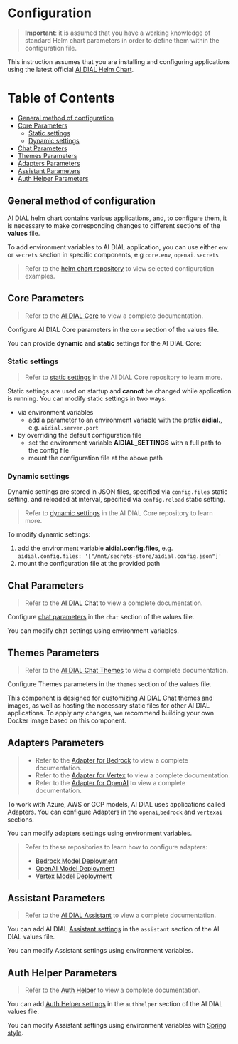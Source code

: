 <!-- omit from toc -->
# Configuration

> **Important**: it is assumed that you have a working knowledge of standard Helm chart parameters in order to define them within the configuration file.

This instruction assumes that you are installing and configuring applications using the latest official [AI DIAL Helm Chart](https://charts.dialx.ai/).

<div class="docusaurus-ignore">

<!-- omit from toc -->
# Table of Contents
- [General method of configuration](#general-method-of-configuration)
- [Core Parameters](#core-parameters)
  - [Static settings](#static-settings)
  - [Dynamic settings](#dynamic-settings)
- [Chat Parameters](#chat-parameters)
- [Themes Parameters](#themes-parameters)
- [Adapters Parameters](#adapters-parameters)
- [Assistant Parameters](#assistant-parameters)
- [Auth Helper Parameters](#auth-helper-parameters)

</div>

## General method of configuration

AI DIAL helm chart contains various applications, and, to configure them, it is necessary to make corresponding changes to different sections of the **values** file.

To add environment variables to AI DIAL application, you can use either `env` or `secrets` section in specific components, e.g `core.env`, `openai.secrets`

> Refer to the [helm chart repository](https://github.com/epam/ai-dial-helm/tree/main/charts/dial/examples) to view selected configuration examples.

## Core Parameters

> Refer to the [AI DIAL Core](https://github.com/epam/ai-dial-core) to view a complete documentation.

Configure AI DIAL Core parameters in the `core` section of the values file.

You can provide **dynamic** and **static** settings for the AI DIAL Core:

### Static settings

> Refer to [static settings](https://github.com/epam/ai-dial-core#static-settings) in the AI DIAL Core repository to learn more.

Static settings are used on startup and **cannot** be changed while application is running. You can modify static settings in two ways:

- via environment variables
  - add a parameter to an environment variable with the prefix **aidial.**, e.g.  `aidial.server.port`
- by overriding the default configuration file
  - set the environment variable **AIDIAL_SETTINGS** with a full path to the config file
  - mount the configuration file at the above path

### Dynamic settings

Dynamic settings are stored in JSON files, specified via `config.files` static setting, and reloaded at interval, specified via `config.reload` static setting.

> Refer to [dynamic settings](https://github.com/epam/ai-dial-core#dynamic-settings) in the AI DIAL Core repository to learn more.

To modify dynamic settings:

1. add the environment variable **aidial.config.files**, e.g. `aidial.config.files: '["/mnt/secrets-store/aidial.config.json"]'`
2. mount the configuration file at the provided path

## Chat Parameters

> Refer to the [AI DIAL Chat](https://github.com/epam/ai-dial-chat) to view a complete documentation.

Configure [chat parameters](https://github.com/epam/ai-dial-chat/tree/development/apps/chat#environment-variables) in the `chat` section of the values file.

You can modify chat settings using environment variables.

## Themes Parameters

> Refer to the [AI DIAL Chat Themes](https://github.com/epam/ai-dial-chat-themes) to view a complete documentation.

Configure Themes parameters in the `themes` section of the values file.

This component is designed for customizing AI DIAL Chat themes and images, as well as hosting the necessary static files for other AI DIAL applications. To apply any changes, we recommend building your own Docker image based on this component.

## Adapters Parameters

> * Refer to the [Adapter for Bedrock](https://github.com/epam/ai-dial-adapter-bedrock) to view a complete documentation.
> * Refer to the [Adapter for Vertex](https://github.com/epam/ai-dial-adapter-vertexai) to view a complete documentation.
> * Refer to the [Adapter for OpenAI](https://github.com/epam/ai-dial-adapter-openai) to view a complete documentation.

To work with Azure, AWS or GCP models, AI DIAL uses applications called Adapters. You can configure Adapters in the `openai`,`bedrock` and `vertexai` sections.

You can modify adapters settings using environment variables.

> Refer to these repositories to learn how to configure adapters:
> * [Bedrock Model Deployment](/docs/tutorials/2.devops/0.deployment/2.deployment-of-models/bedrock-model-deployment.md)
> * [OpenAI Model Deployment](/docs/tutorials/2.devops/0.deployment/2.deployment-of-models/openai-model-deployment.md)
> * [Vertex Model Deployment](/docs/tutorials/2.devops/0.deployment/2.deployment-of-models/vertex-model-deployment.md)

## Assistant Parameters

> Refer to the [AI DIAL Assistant](https://github.com/epam/ai-dial-assistant) to view a complete documentation.

You can add AI DIAL [Assistant settings](https://github.com/epam/ai-dial-assistant#environment-variables) in the `assistant` section of the AI DIAL values file. 

You can modify Assistant settings using environment variables.

## Auth Helper Parameters

> Refer to the [Auth Helper](https://github.com/epam/ai-dial-auth-helper) to view a complete documentation.

You can add [Auth Helper settings](https://github.com/epam/ai-dial-auth-helper#configure) in the `authhelper` section of the AI DIAL values file. 

You can modify Assistant settings using environment variables with [Spring style](https://docs.spring.io/spring-boot/docs/2.1.8.RELEASE/reference/html/boot-features-external-config.html).

